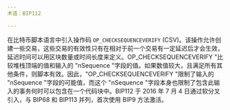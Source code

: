 ```yaml
---
术语：BIP112

---
```

在比特币脚本语言中引入操作码 `OP_CHECKSEQUENCEVERIFY` (CSV)。该操作允许创建一些交易，这些交易的有效性只有在相对于前一个交易有一定延迟后才会生效，延迟时间可以用区块数量或时间长度来定义。OP_CHECKSEQUENCEVERIFY "比较堆栈顶端的值和输入的 "nSequence "字段的值。如果数值较大，且满足所有其他条件，则脚本有效。因此，"OP_CHECKSEQUENCEVERIFY "限制了输入的 "nSequence "字段的可能值，而这个 "nSequence "字段本身也限制了包含此输入的事务何时可以包含在一个代码块中。BIP112 于 2016 年 7 月 4 日通过软分叉引入，与 BIP68 和 BIP113 并列，首次使用 BIP9 方法激活。